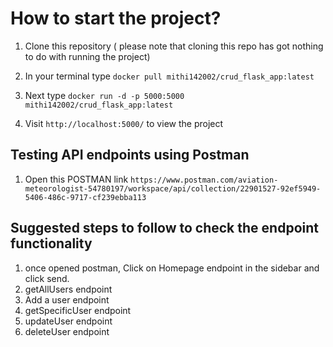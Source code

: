 # How to start the project?

1) Clone this repository ( please note that cloning this repo has got nothing to do with running the project)
   
3) In your terminal type
   `docker pull mithi142002/crud_flask_app:latest`
   
4) Next type
   `docker run -d -p 5000:5000 mithi142002/crud_flask_app:latest`
   
6) Visit `http://localhost:5000/` to view the project

## Testing API endpoints using Postman

1) Open this POSTMAN link `https://www.postman.com/aviation-meteorologist-54780197/workspace/api/collection/22901527-92ef5949-5406-486c-9717-cf239ebba113` 

## Suggested steps to follow to check the endpoint functionality

1) once opened postman, Click on Homepage endpoint in the sidebar and click send.
2) getAllUsers endpoint
3) Add a user endpoint
4) getSpecificUser endpoint
5) updateUser endpoint
6) deleteUser endpoint

